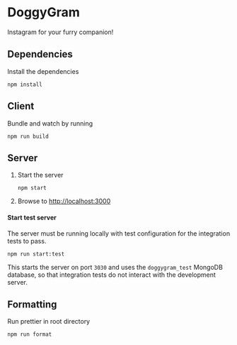 # DoggyGram

Instagram for your furry companion!

## Dependencies

Install the dependencies

```
npm install
```

## Client

Bundle and watch by running

```
npm run build
```

## Server

1. Start the server
   ```
   npm start
   ```
2. Browse to [http://localhost:3000](http://localhost:3000)

#### Start test server

The server must be running locally with test configuration for the integration tests to pass.

```
npm run start:test
```

This starts the server on port `3030` and uses the `doggygram_test` MongoDB database,
so that integration tests do not interact with the development server.

## Formatting

Run prettier in root directory

```
npm run format
```
